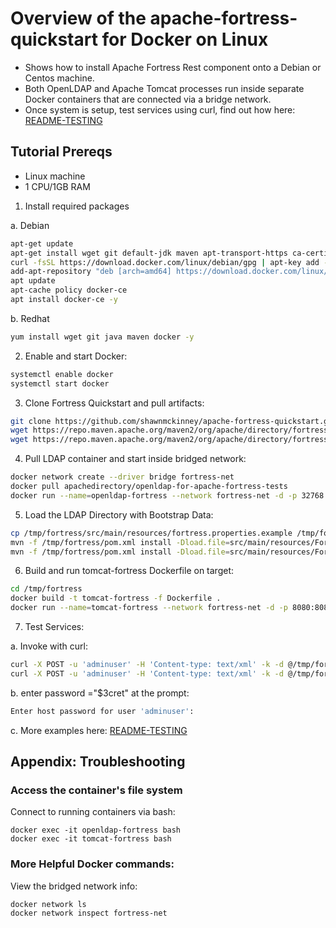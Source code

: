 # Overview of the apache-fortress-quickstart for Docker on Linux

* Shows how to install Apache Fortress Rest component onto a Debian or Centos machine.
* Both OpenLDAP and Apache Tomcat processes run inside separate Docker containers that are connected via a bridge network.  
* Once system is setup, test services using curl, find out how here: [README-TESTING](README-TESTING.md)

## Tutorial Prereqs

* Linux machine
* 1 CPU/1GB RAM

1. Install required packages 

a. Debian

```bash
apt-get update
apt-get install wget git default-jdk maven apt-transport-https ca-certificates curl gnupg2 software-properties-common -y
curl -fsSL https://download.docker.com/linux/debian/gpg | apt-key add -
add-apt-repository "deb [arch=amd64] https://download.docker.com/linux/debian $(lsb_release -cs) stable"
apt update
apt-cache policy docker-ce
apt install docker-ce -y
```

b. Redhat

```bash
yum install wget git java maven docker -y
```

2. Enable and start Docker:

```bash
systemctl enable docker
systemctl start docker
```

3. Clone Fortress Quickstart and pull artifacts:

```bash
git clone https://github.com/shawnmckinney/apache-fortress-quickstart.git /tmp/fortress
wget https://repo.maven.apache.org/maven2/org/apache/directory/fortress/fortress-realm-proxy/2.0.5/fortress-realm-proxy-2.0.5.jar -P /tmp/fortress
wget https://repo.maven.apache.org/maven2/org/apache/directory/fortress/fortress-rest/2.0.5/fortress-rest-2.0.5.war -P /tmp/fortress
```

4. Pull LDAP container and start inside bridged network:

```bash
docker network create --driver bridge fortress-net
docker pull apachedirectory/openldap-for-apache-fortress-tests
docker run --name=openldap-fortress --network fortress-net -d -p 32768:389 -P apachedirectory/openldap-for-apache-fortress-tests
```

5. Load the LDAP Directory with Bootstrap Data:

```bash
cp /tmp/fortress/src/main/resources/fortress.properties.example /tmp/fortress/src/main/resources/fortress.properties
mvn -f /tmp/fortress/pom.xml install -Dload.file=src/main/resources/FortressBootstrap.xml
mvn -f /tmp/fortress/pom.xml install -Dload.file=src/main/resources/FortressRestServerPolicy.xml
```

6. Build and run tomcat-fortress Dockerfile on target:

```bash
cd /tmp/fortress
docker build -t tomcat-fortress -f Dockerfile .
docker run --name=tomcat-fortress --network fortress-net -d -p 8080:8080 tomcat-fortress
```

7. Test Services:

a. Invoke with curl:

```bash
curl -X POST -u 'adminuser' -H 'Content-type: text/xml' -k -d @/tmp/fortress/src/test/resources/test-add-role-bankuser.xml http://localhost:8080/fortress-rest-2.0.5/roleAdd
curl -X POST -u 'adminuser' -H 'Content-type: text/xml' -k -d @/tmp/fortress/src/test/resources/test-search-role.xml http://localhost:8080/fortress-rest-2.0.5/roleSearch
```

b. enter password ="$3cret" at the prompt:

```bash
Enter host password for user 'adminuser':
```

c. More examples here: [README-TESTING](README-TESTING.md)


## Appendix: Troubleshooting

### Access the container's file system

Connect to running containers via bash:

```
docker exec -it openldap-fortress bash
docker exec -it tomcat-fortress bash
```

### More Helpful Docker commands:

View the bridged network info:

```bash
docker network ls
docker network inspect fortress-net
```
